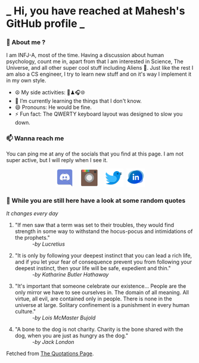 # **_ Hi, you have reached at Mahesh's GitHub profile _**
### 🌸 About me ?
I am INFJ-A, most of the time. Having a discussion about human psychology, count me in, apart from that I am interested in Science, The Universe, and all other super cool stuff including Aliens 🤫. Just like the rest I am also a CS engineer, I try to learn new stuff and on it's way I implement it in my own style. 
- ☮ My side activities: 🎨♟🎧🌐
- 🌱 I’m currently learning the things that I don't know.
- 😄 Pronouns: He would be fine.
- ⚡ Fun fact: The QWERTY keyboard layout was designed to slow you down.

### 📫 Wanna reach me
You can ping me at any of the socials that you find at this page. I am not super active, but I will reply when I see it.
<p align="center">
<a href="https://discordapp.com/users/733328856957714472"><img src="./Assets/Papirus-Team-Papirus-Apps-Discord.svg" height="50px" width="50px" ></a>&nbsp; &nbsp;  
<a href ="https://instagram.com/obl1v_on"><img src="./Assets/Papirus-Team-Papirus-Apps-Instagram.svg" height="50px" width="50px" ></a>&nbsp;  &nbsp; 
<a href ="https://twitter.com/MaheshN2000"><img src="./Assets/Papirus-Team-Papirus-Apps-Twitter.svg" height ="50px" width="50px" ></a>&nbsp;
<a href ="https://linkedin.com/in/mahesh2000"><img src="./Assets/in.png" height ="50px" width="50px" ></a>

</p>



### 🔰 While you are still here have a look at some random quotes
*It changes every day*

<!-- BLOG-POST-LIST:START -->
 1.  "If men saw that a term was set to their troubles, they would find strength in some way to withstand the hocus-pocus and intimidations of the prophets." <br> &emsp;&emsp;&emsp; <i>-by Lucretius</i> 

 2.  "It is only by following your deepest instinct that you can lead a rich life, and if you let your fear of consequence prevent you from following your deepest instinct, then your life will be safe, expedient and thin." <br> &emsp;&emsp;&emsp; <i>-by Katharine Butler Hathaway</i> 

 3.  "It's important that someone celebrate our existence... People are the only mirror we have to see ourselves in. The domain of all meaning. All virtue, all evil, are contained only in people. There is none in the universe at large. Solitary confinement is a punishment in every human culture." <br> &emsp;&emsp;&emsp; <i>-by Lois McMaster Bujold</i> 

 4.  "A bone to the dog is not charity. Charity is the bone shared with the dog, when you are just as hungry as the dog." <br> &emsp;&emsp;&emsp; <i>-by Jack London</i> 
<!-- BLOG-POST-LIST:END -->
Fetched from <a href="http://www.quotationspage.com/data/mqotd.rss"> The Quotations Page</a>.
<!-- The above quotes are fetched from " http://www.quotationspage.com/data/mqotd.rss " and the github action used was gautamkrishnar/blog-post-workflow@master -->
